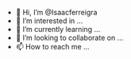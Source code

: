 - 👋 Hi, I’m @Isaacferreigra
- 👀 I’m interested in ...
- 🌱 I’m currently learning ...
- 💞️ I’m looking to collaborate on ...
- 📫 How to reach me ...

<!---
Isaacferreigra/Isaacferreigra is a ✨ special ✨ repository because its `README.md` (this file) appears on your GitHub profile.
You can click the Preview link to take a look at your changes.
--->
